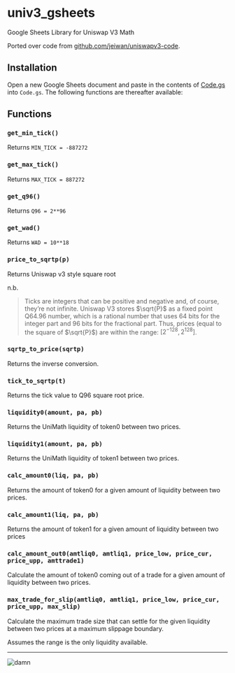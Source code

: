 # univ3_gsheets
Google Sheets Library for Uniswap V3 Math

Ported over code from [github.com/jeiwan/uniswapv3-code](https://github.com/Jeiwan/uniswapv3-code/).

## Installation

Open a new Google Sheets document and paste in the contents of [Code.gs](https://github.com/Steakhouse-Financial/univ3_gsheets/blob/main/Code.gs) into `Code.gs`. The following functions are thereafter available:

## Functions


### `get_min_tick()`

Returns `MIN_TICK = -887272`

### `get_max_tick()`

Returns `MAX_TICK = 887272`

### `get_q96()`

Returns `Q96 = 2**96`

### `get_wad()`

Returns `WAD = 10**18`

### `price_to_sqrtp(p)`

Returns Uniswap v3 style square root

n.b. 

> Ticks are integers that can be positive and negative and, of course, they’re not infinite. Uniswap V3 stores $\sqrt{P}$ as a fixed point Q64.96 number, which is a rational number that uses 64 bits for the integer part and 96 bits for the fractional part. Thus, prices (equal to the square of $\sqrt{P}$) are within the range: $[2^{-128}, 2^{128}]$.

### `sqrtp_to_price(sqrtp)`

Returns the inverse conversion.

### `tick_to_sqrtp(t)`

Returns the tick value to Q96 square root price.

### `liquidity0(amount, pa, pb)`

Returns the UniMath liquidity of token0 between two prices.

### `liquidity1(amount, pa, pb)`

Returns the UniMath liquidity of token1 between two prices.

### `calc_amount0(liq, pa, pb)`

Returns the amount of token0 for a given amount of liquidity between two prices.

### `calc_amount1(liq, pa, pb)`

Returns the amount of token1 for a given amount of liquidity between two prices

### `calc_amount_out0(amtliq0, amtliq1, price_low, price_cur, price_upp, amttrade1)`

Calculate the amount of token0 coming out of a trade for a given amount of liquidity between two prices.

### `max_trade_for_slip(amtliq0, amtliq1, price_low, price_cur, price_upp, max_slip)`

Calculate the maximum trade size that can settle for the given liquidity between two prices at a maximum slippage boundary. 

Assumes the range is the only liquidity available.

----

![damn](https://media.licdn.com/dms/image/sync/D4E27AQHgtQHUVDCteg/articleshare-shrink_800/0/1705432059349?e=2147483647&v=beta&t=FT1ccL8xSVfj6Kydk9UsyIQ7P6P2j7SrvOE1F16pZIQ)
